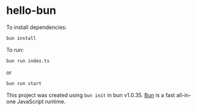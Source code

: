 # hello-bun

To install dependencies:

```bash
bun install
```

To run:

```bash
bun run index.ts
```
or

```bash
bun run start
```

This project was created using `bun init` in bun v1.0.35. [Bun](https://bun.sh) is a fast all-in-one JavaScript runtime.
